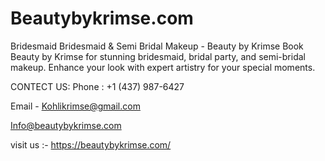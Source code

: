 # Beautybykrimse.com
Bridesmaid
Bridesmaid & Semi Bridal Makeup - Beauty by Krimse
Book Beauty by Krimse for stunning bridesmaid, bridal party, and semi-bridal makeup. Enhance your look with expert artistry for your special moments.

CONTECT US:
Phone : +1 (437) 987-6427

Email - Kohlikrimse@gmail.com

Info@beautybykrimse.com

visit us :- https://beautybykrimse.com/

